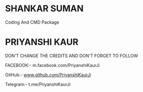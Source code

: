 
#        SHANKAR SUMAN


Coding And CMD Package 

#        PRIYANSHI KAUR

DON'T CHANGE THE CREDITS
AND DON'T FORGET TO FOLLOW 

FACEBOOK:-
m.facebook.com/PriyanshiKaurJi

GitHub:-
www.github.com/PriyanshiKaurJi

Telegram:-
t.me/PriyanshiKaurJi